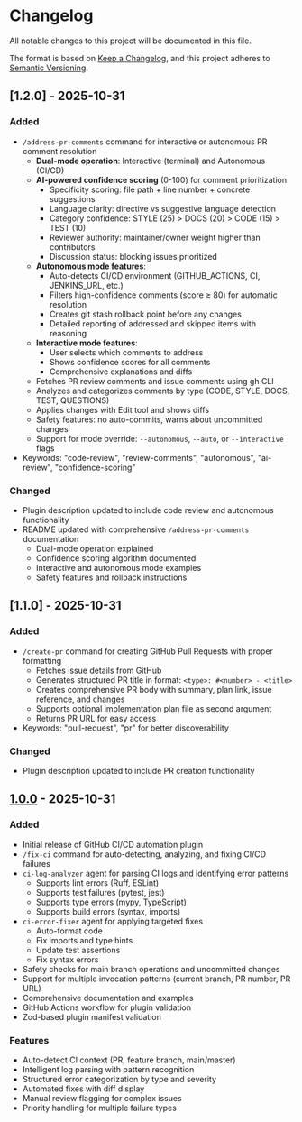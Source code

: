 # Changelog

All notable changes to this project will be documented in this file.

The format is based on [Keep a Changelog](https://keepachangelog.com/en/1.0.0/),
and this project adheres to [Semantic Versioning](https://semver.org/spec/v2.0.0.html).

## [1.2.0] - 2025-10-31

### Added

- `/address-pr-comments` command for interactive or autonomous PR comment resolution
  - **Dual-mode operation**: Interactive (terminal) and Autonomous (CI/CD)
  - **AI-powered confidence scoring** (0-100) for comment prioritization
    - Specificity scoring: file path + line number + concrete suggestions
    - Language clarity: directive vs suggestive language detection
    - Category confidence: STYLE (25) > DOCS (20) > CODE (15) > TEST (10)
    - Reviewer authority: maintainer/owner weight higher than contributors
    - Discussion status: blocking issues prioritized
  - **Autonomous mode features**:
    - Auto-detects CI/CD environment (GITHUB_ACTIONS, CI, JENKINS_URL, etc.)
    - Filters high-confidence comments (score ≥ 80) for automatic resolution
    - Creates git stash rollback point before any changes
    - Detailed reporting of addressed and skipped items with reasoning
  - **Interactive mode features**:
    - User selects which comments to address
    - Shows confidence scores for all comments
    - Comprehensive explanations and diffs
  - Fetches PR review comments and issue comments using gh CLI
  - Analyzes and categorizes comments by type (CODE, STYLE, DOCS, TEST, QUESTIONS)
  - Applies changes with Edit tool and shows diffs
  - Safety features: no auto-commits, warns about uncommitted changes
  - Support for mode override: `--autonomous`, `--auto`, or `--interactive` flags
- Keywords: "code-review", "review-comments", "autonomous", "ai-review", "confidence-scoring"

### Changed

- Plugin description updated to include code review and autonomous functionality
- README updated with comprehensive `/address-pr-comments` documentation
  - Dual-mode operation explained
  - Confidence scoring algorithm documented
  - Interactive and autonomous mode examples
  - Safety features and rollback instructions

## [1.1.0] - 2025-10-31

### Added

- `/create-pr` command for creating GitHub Pull Requests with proper formatting
  - Fetches issue details from GitHub
  - Generates structured PR title in format: `<type>: #<number> - <title>`
  - Creates comprehensive PR body with summary, plan link, issue reference, and changes
  - Supports optional implementation plan file as second argument
  - Returns PR URL for easy access
- Keywords: "pull-request", "pr" for better discoverability

### Changed

- Plugin description updated to include PR creation functionality

## [1.0.0] - 2025-10-31

### Added

- Initial release of GitHub CI/CD automation plugin
- `/fix-ci` command for auto-detecting, analyzing, and fixing CI/CD failures
- `ci-log-analyzer` agent for parsing CI logs and identifying error patterns
  - Supports lint errors (Ruff, ESLint)
  - Supports test failures (pytest, jest)
  - Supports type errors (mypy, TypeScript)
  - Supports build errors (syntax, imports)
- `ci-error-fixer` agent for applying targeted fixes
  - Auto-format code
  - Fix imports and type hints
  - Update test assertions
  - Fix syntax errors
- Safety checks for main branch operations and uncommitted changes
- Support for multiple invocation patterns (current branch, PR number, PR URL)
- Comprehensive documentation and examples
- GitHub Actions workflow for plugin validation
- Zod-based plugin manifest validation

### Features

- Auto-detect CI context (PR, feature branch, main/master)
- Intelligent log parsing with pattern recognition
- Structured error categorization by type and severity
- Automated fixes with diff display
- Manual review flagging for complex issues
- Priority handling for multiple failure types

[1.0.0]: https://github.com/iamladi/claude-code-plugins/releases/tag/github-plugin-v1.0.0
